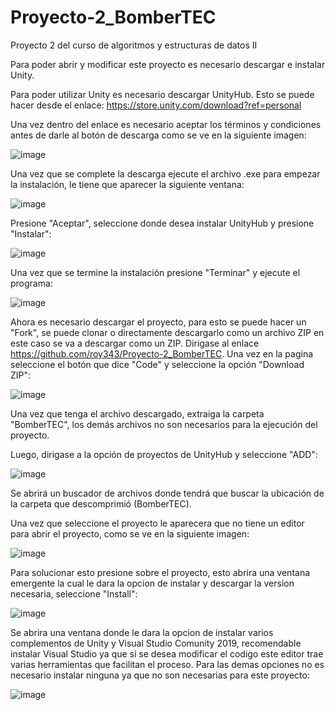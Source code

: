 # Proyecto-2_BomberTEC

Proyecto 2 del curso de algoritmos y estructuras de datos II 

Para poder abrir y modificar este proyecto es necesario descargar e instalar Unity.

Para poder utilizar Unity es necesario descargar UnityHub. Esto se puede hacer desde el enlace: https://store.unity.com/download?ref=personal

Una vez dentro del enlace es necesario aceptar los términos y condiciones antes de darle al botón de descarga como se ve en la siguiente imagen:

![image](https://user-images.githubusercontent.com/28927252/101952299-0cd45880-3bbe-11eb-931f-29b17b3173cc.png)

Una vez que se complete la descarga ejecute el archivo .exe para empezar la instalación, le tiene que aparecer la siguiente ventana:

![image](https://user-images.githubusercontent.com/28927252/101954479-cd0f7000-3bc1-11eb-820c-0bcbe6400911.png)

Presione "Aceptar", seleccione donde desea instalar UnityHub y presione "Instalar":

![image](https://user-images.githubusercontent.com/28927252/101954727-38594200-3bc2-11eb-8908-6d5d507e29aa.png)

Una vez que se termine la instalación presione "Terminar" y ejecute el programa:

![image](https://user-images.githubusercontent.com/28927252/101954979-9f76f680-3bc2-11eb-9dd3-a97d34fb0e31.png)

Ahora es necesario descargar el proyecto, para esto se puede hacer un "Fork", se puede clonar o directamente descargarlo como un archivo ZIP en este caso se va a descargar como un ZIP. Dirigase al enlace https://github.com/roy343/Proyecto-2_BomberTEC. Una vez en la pagina seleccione el botón que dice "Code" y seleccione la opción "Download ZIP":

![image](https://user-images.githubusercontent.com/28927252/101957615-5ffed900-3bc7-11eb-8e19-c228fe467231.png)

Una vez que tenga el archivo descargado, extraiga la carpeta "BomberTEC", los demás archivos no son necesarios para la ejecución del proyecto.

Luego, dirigase a la opción de proyectos de UnityHub y seleccione "ADD":

![image](https://user-images.githubusercontent.com/28927252/101962832-bf161b00-3bd2-11eb-91ea-4ed0b7e44c29.png)

Se abrirá un buscador de archivos donde tendrá que buscar la ubicación de la carpeta que descomprimió (BomberTEC).

Una vez que seleccione el proyecto le aparecera que no tiene un editor para abrir el proyecto, como se ve en la siguiente imagen:

![image](https://user-images.githubusercontent.com/28927252/101963135-92aece80-3bd3-11eb-8a97-83ef07fa8692.png)

Para solucionar esto presione sobre el proyecto, esto abrira una ventana emergente la cual le dara la opcion de instalar y descargar la version necesaria, seleccione "Install":

![image](https://user-images.githubusercontent.com/28927252/101963231-d570a680-3bd3-11eb-9222-238699e3c42f.png)

Se abrira una ventana donde le dara la opcion de instalar varios complementos de Unity y Visual Studio Comunity 2019, recomendable instalar Visual Studio ya que si se desea modificar el codigo este editor trae varias herramientas que facilitan el proceso. Para las demas opciones no es necesario instalar ninguna ya que no son necesarias para este proyecto:

![image](https://user-images.githubusercontent.com/28927252/101963295-fb964680-3bd3-11eb-97af-3c0dfe6d96bc.png)















